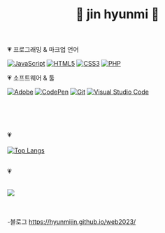 <h1 align="center"> 🌼 jin hyunmi 🌼 <br><br></h1>

<!--
**hyunmijin/hyunmijin** is a ✨ _special_ ✨ repository because its `README.md` (this file) appears on your GitHub profile.

Here are some ideas to get you started:

- 🔭 I’m currently working on ...
- 🌱 I’m currently learning ...
- 👯 I’m looking to collaborate on ...
- 🤔 I’m looking for help with ...
- 💬 Ask me about ...
- 📫 How to reach me: ...
- 😄 Pronouns: ...
- ⚡ Fun fact: ...
-->
<p>💗 프로그래밍 & 마크업 언어</p>
<div>
  <a href="#"><img alt="JavaScript" src="https://img.shields.io/badge/JavaScript-F7DF1E?style=flat&logo=JavaScript&logoColor=white"></a>
  <a href="#"><img alt="HTML5" src="https://img.shields.io/badge/HTML5-E34F26?logo=HTML5&logoColor=white"></a>
  <a href="#"><img alt="CSS3" src="https://img.shields.io/badge/CSS3-1572B6?logo=CSS3&logoColor=white"></a>
  <a href="#"><img alt="PHP" src="https://img.shields.io/badge/PHP-777BB4?logo=PHP&logoColor=white"></a>
</div>
<p>💗 소프트웨어 & 툴</p>
<div>
  <a href="#"><img alt="Adobe" src="https://img.shields.io/badge/Adobe-FF0000?logo=Adobe&logoColor=white"></a>
  <a href="#"><img alt="CodePen" src="https://img.shields.io/badge/CodePen-000?logo=CodePen&logoColor=white"></a>
  <a href="#"><img alt="Git" src="https://img.shields.io/badge/Git-F05032?logo=Git&logoColor=white"></a>
  <a href="#"><img alt="Visual Studio Code" src="https://img.shields.io/badge/Visual Studio Code-007ACC?logo=Visual Studio Code&logoColor=white"></a>
</div>
<br><br><br><br>

💗<br><br>
[![Top Langs](https://github-readme-stats.vercel.app/api/top-langs/?username=hyunmijin&layout=compact)](https://github.com/hyunmijin/github-readme-stats)
<br><br>


💗<br><br>
<p> 
  <img src="https://github-readme-stats.vercel.app/api?username=ysjang0926&theme=vue&show_icons=true"/></a>
</p>

<br><br>
-블로그
https://hyunmijin.github.io/web2023/
